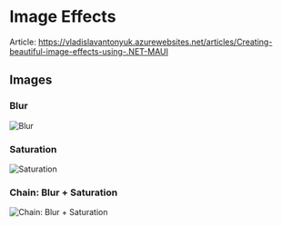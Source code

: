 # Image Effects

Article: https://vladislavantonyuk.azurewebsites.net/articles/Creating-beautiful-image-effects-using-.NET-MAUI

## Images

### Blur

![Blur](https://vladislavantonyuk.sirv.com/vladislavantonyuk/articles/blur-effect.png)

### Saturation

![Saturation](https://vladislavantonyuk.sirv.com/vladislavantonyuk/articles/saturation-effect.png)

### Chain: Blur + Saturation

![Chain: Blur + Saturation](https://vladislavantonyuk.sirv.com/vladislavantonyuk/articles/chain-effect.png)